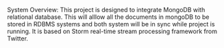 System Overview:
This project is designed to integrate MongoDB with relational database. This will alllow all the documents
in mongoDB to be stored in RDBMS systems and both system will be in sync while project is running.
It is based on Storm real-time stream processing framework from Twitter.
